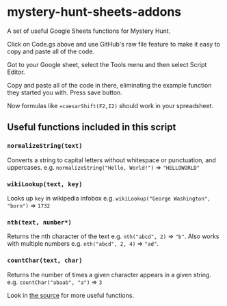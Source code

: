# mystery-hunt-sheets-addons
A set of useful Google Sheets functions for Mystery Hunt.

Click on Code.gs above and use GitHub's raw file feature to make it easy to copy and
paste all of the code.

Got to your Google sheet, select the Tools menu and then select Script Editor.

Copy and paste all of the code in there, eliminating the example function they
started you with. Press save button.

Now formulas like `=caesarShift(F2,I2)` should work in your spreadsheet.

## Useful functions included in this script


### `normalizeString(text)`

Converts a string to capital letters without whitespace or punctuation, and uppercases.
e.g. `normalizeString("Hello, World!")` => `"HELLOWORLD"`


### `wikiLookup(text, key)`

Looks up `key` in wikipedia infobox e.g. `wikiLookup("George Washington", "born")` => `1732`


### `nth(text, number*)`

Returns the nth character of the text e.g. `nth("abcd", 2)` => `"b"`. Also works with multiple numbers e.g. `nth("abcd", 2, 4)` => `"ad"`.

### `countChar(text, char)`

Returns the number of times a given character appears in a given string.
e.g. `countChar("abaab", "a")` => `3`

Look in [the source](https://github.com/mmachenry/mystery-hunt-sheets-addons/blob/master/Main.gs) for more useful functions.
